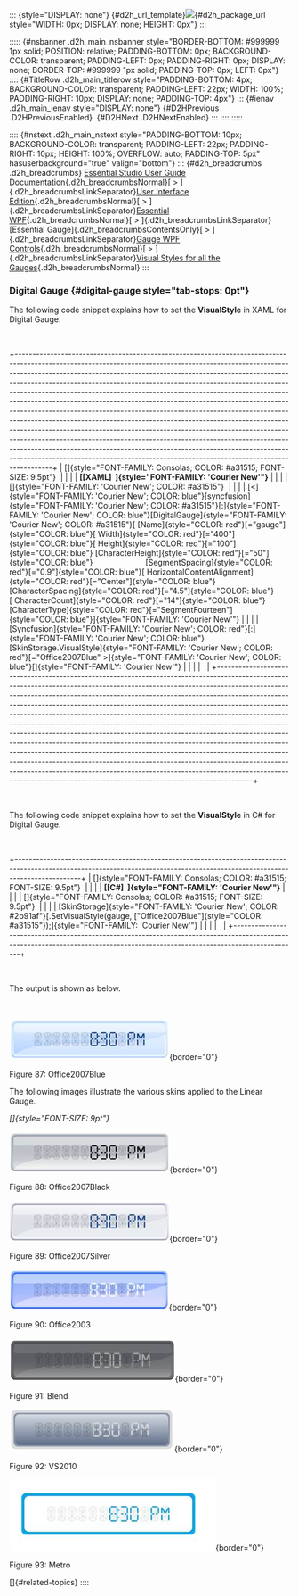 ::: {style="DISPLAY: none"}
[](ms-xhelp:///?Id=d2h_url_template){#d2h_url_template}![](!package_url!){#d2h_package_url style="WIDTH: 0px; DISPLAY: none; HEIGHT: 0px"}
:::

::::: {#nsbanner .d2h_main_nsbanner style="BORDER-BOTTOM: #999999 1px solid; POSITION: relative; PADDING-BOTTOM: 0px; BACKGROUND-COLOR: transparent; PADDING-LEFT: 0px; PADDING-RIGHT: 0px; DISPLAY: none; BORDER-TOP: #999999 1px solid; PADDING-TOP: 0px; LEFT: 0px"}
:::: {#TitleRow .d2h_main_titlerow style="PADDING-BOTTOM: 4px; BACKGROUND-COLOR: transparent; PADDING-LEFT: 22px; WIDTH: 100%; PADDING-RIGHT: 10px; DISPLAY: none; PADDING-TOP: 4px"}
::: {#ienav .d2h_main_ienav style="DISPLAY: none"}
[](ms-xhelp:///?Id=12a37c50-b48e-4c18-bff3-8aa026dc0f2e){#D2HPrevious .D2HPreviousEnabled}  [](ms-xhelp:///?Id=2af97f6e-dce8-448e-a4a5-253a82a0c072){#D2HNext .D2HNextEnabled}
:::
::::
:::::

:::: {#nstext .d2h_main_nstext style="PADDING-BOTTOM: 10px; BACKGROUND-COLOR: transparent; PADDING-LEFT: 22px; PADDING-RIGHT: 10px; HEIGHT: 100%; OVERFLOW: auto; PADDING-TOP: 5px" hasuserbackground="true" valign="bottom"}
::: {#d2h_breadcrumbs .d2h_breadcrumbs}
[Essential Studio User Guide Documentation](ms-xhelp:///?Id=12457748-09e3-4d74-a240-8e049cedf030){.d2h_breadcrumbsNormal}[ \> ]{.d2h_breadcrumbsLinkSeparator}[User Interface Edition](ms-xhelp:///?Id=c29296b7-531c-413b-a0ec-488ca1f7f669){.d2h_breadcrumbsNormal}[ \> ]{.d2h_breadcrumbsLinkSeparator}[Essential WPF](ms-xhelp:///?Id=7f4f82c5-151c-4262-94d0-75c4626c77bc){.d2h_breadcrumbsNormal}[ \> ]{.d2h_breadcrumbsLinkSeparator}[Essential Gauge]{.d2h_breadcrumbsContentsOnly}[ \> ]{.d2h_breadcrumbsLinkSeparator}[Gauge WPF Controls](ms-xhelp:///?Id=1b650d21-639c-453f-89e6-26b3efcea22b){.d2h_breadcrumbsNormal}[ \> ]{.d2h_breadcrumbsLinkSeparator}[Visual Styles for all the Gauges](ms-xhelp:///?Id=e210706b-dec2-4dfd-ab88-ddbf0464af16){.d2h_breadcrumbsNormal}
:::

### Digital Gauge {#digital-gauge style="tab-stops: 0pt"}

The following code snippet explains how to set the **VisualStyle** in XAML for Digital Gauge.

 

+----------------------------------------------------------------------------------------------------------------------------------------------------------------------------------------------------------------------------------------------------------------------------------------------------------------------------------------------------------------------------------------------------------------------------------------------------------------------------------------------------------------------------------------------------------------------------------------------------------------------------------------------------------------------------------------------------------------------------------------------------------------------------------------------------------------------------------------------------------------------------------------------------------------------------------------------------------------------------------+
| []{style="FONT-FAMILY: Consolas; COLOR: #a31515; FONT-SIZE: 9.5pt"}                                                                                                                                                                                                                                                                                                                                                                                                                                                                                                                                                                                                                                                                                                                                                                                                                                                                                                              |
|                                                                                                                                                                                                                                                                                                                                                                                                                                                                                                                                                                                                                                                                                                                                                                                                                                                                                                                                                                                  |
| **[\[XAML\]  ]{style="FONT-FAMILY: 'Courier New'"}**                                                                                                                                                                                                                                                                                                                                                                                                                                                                                                                                                                                                                                                                                                                                                                                                                                                                                                                             |
|                                                                                                                                                                                                                                                                                                                                                                                                                                                                                                                                                                                                                                                                                                                                                                                                                                                                                                                                                                                  |
| []{style="FONT-FAMILY: 'Courier New'; COLOR: #a31515"}                                                                                                                                                                                                                                                                                                                                                                                                                                                                                                                                                                                                                                                                                                                                                                                                                                                                                                                           |
|                                                                                                                                                                                                                                                                                                                                                                                                                                                                                                                                                                                                                                                                                                                                                                                                                                                                                                                                                                                  |
| [\<]{style="FONT-FAMILY: 'Courier New'; COLOR: blue"}[syncfusion]{style="FONT-FAMILY: 'Courier New'; COLOR: #a31515"}[:]{style="FONT-FAMILY: 'Courier New'; COLOR: blue"}[DigitalGauge]{style="FONT-FAMILY: 'Courier New'; COLOR: #a31515"}[ [Name]{style="COLOR: red"}[=\"gauge\"]{style="COLOR: blue"}[ Width]{style="COLOR: red"}[=\"400\"]{style="COLOR: blue"}[ Height]{style="COLOR: red"}[=\"100\"]{style="COLOR: blue"} [CharacterHeight]{style="COLOR: red"}[=\"50\"]{style="COLOR: blue"}                        [SegmentSpacing]{style="COLOR: red"}[=\"0.9\"]{style="COLOR: blue"}[ HorizontalContentAlignment]{style="COLOR: red"}[=\"Center\"]{style="COLOR: blue"}                                  [CharacterSpacing]{style="COLOR: red"}[=\"4.5\"]{style="COLOR: blue"} [ CharacterCount]{style="COLOR: red"}[=\"14\"]{style="COLOR: blue"} [CharacterType]{style="COLOR: red"}[=\"SegmentFourteen\"]{style="COLOR: blue"}]{style="FONT-FAMILY: 'Courier New'"} |
|                                                                                                                                                                                                                                                                                                                                                                                                                                                                                                                                                                                                                                                                                                                                                                                                                                                                                                                                                                                  |
| [Syncfusion]{style="FONT-FAMILY: 'Courier New'; COLOR: red"}[:]{style="FONT-FAMILY: 'Courier New'; COLOR: blue"}[SkinStorage.VisualStyle]{style="FONT-FAMILY: 'Courier New'; COLOR: red"}[=\"Office2007Blue\" \>]{style="FONT-FAMILY: 'Courier New'; COLOR: blue"}[]{style="FONT-FAMILY: 'Courier New'"}                                                                                                                                                                                                                                                                                                                                                                                                                                                                                                                                                                                                                                                                         |
|                                                                                                                                                                                                                                                                                                                                                                                                                                                                                                                                                                                                                                                                                                                                                                                                                                                                                                                                                                                  |
|                                                                                                                                                                                                                                                                                                                                                                                                                                                                                                                                                                                                                                                                                                                                                                                                                                                                                                                                                                                  |
+----------------------------------------------------------------------------------------------------------------------------------------------------------------------------------------------------------------------------------------------------------------------------------------------------------------------------------------------------------------------------------------------------------------------------------------------------------------------------------------------------------------------------------------------------------------------------------------------------------------------------------------------------------------------------------------------------------------------------------------------------------------------------------------------------------------------------------------------------------------------------------------------------------------------------------------------------------------------------------+

 

The following code snippet explains how to set the **VisualStyle** in C# for Digital Gauge.

 

+------------------------------------------------------------------------------------------------------------------------------------------------------------------------------+
| []{style="FONT-FAMILY: Consolas; COLOR: #a31515; FONT-SIZE: 9.5pt"}                                                                                                          |
|                                                                                                                                                                              |
| **[\[C#\]  ]{style="FONT-FAMILY: 'Courier New'"}**                                                                                                                           |
|                                                                                                                                                                              |
| []{style="FONT-FAMILY: Consolas; COLOR: #a31515; FONT-SIZE: 9.5pt"}                                                                                                          |
|                                                                                                                                                                              |
| [SkinStorage]{style="FONT-FAMILY: 'Courier New'; COLOR: #2b91af"}[.SetVisualStyle(gauge, [\"Office2007Blue\"]{style="COLOR: #a31515"});]{style="FONT-FAMILY: 'Courier New'"} |
|                                                                                                                                                                              |
|                                                                                                                                                                              |
+------------------------------------------------------------------------------------------------------------------------------------------------------------------------------+

 

The output is shown as below.

 

![Description: Description: D:\\Mani\\2011Volume1\\Documentation\\SS\\WPF\\Gauge\\DG-7blue.png](ImagesExt/image54_89.jpg){border="0"}

Figure 87: Office2007Blue

The following images illustrate the various skins applied to the Linear Gauge.

*[]{style="FONT-SIZE: 9pt"}* 

![Description: Description: D:\\Mani\\2011Volume1\\Documentation\\SS\\WPF\\Gauge\\DG-7Black.png](ImagesExt/image54_90.jpg){border="0"}

Figure 88: Office2007Black

![Description: Description: D:\\Mani\\2011Volume1\\Documentation\\SS\\WPF\\Gauge\\DG-7Silver.png](ImagesExt/image54_91.jpg){border="0"}

Figure 89: Office2007Silver

![Description: Description: D:\\Mani\\2011Volume1\\Documentation\\SS\\WPF\\Gauge\\DG-2003.png](ImagesExt/image54_92.jpg){border="0"}

Figure 90: Office2003

![Description: Description: D:\\Mani\\2011Volume1\\Documentation\\SS\\WPF\\Gauge\\DG-Blend.png](ImagesExt/image54_93.jpg){border="0"}

Figure 91: Blend

![Description: Description: D:\\Mani\\2011Volume1\\Documentation\\SS\\WPF\\Gauge\\DG-VS2010.png](ImagesExt/image54_94.jpg){border="0"}

Figure 92: VS2010

![Description: C:\\Users\\labuser\\Desktop\\SnapShots\\DigitalGauge.png](ImagesExt/image54_95.jpg){border="0"}

Figure 93: Metro

[]{#related-topics}
::::
